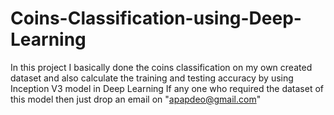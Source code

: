 # Coins-Classification-using-Deep-Learning
In this project I basically done the coins classification on my own created dataset and also calculate the training and testing accuracy by using Inception V3 model in Deep Learning
If any one who required the dataset of this model then just drop an email on "apapdeo@gmail.com"
